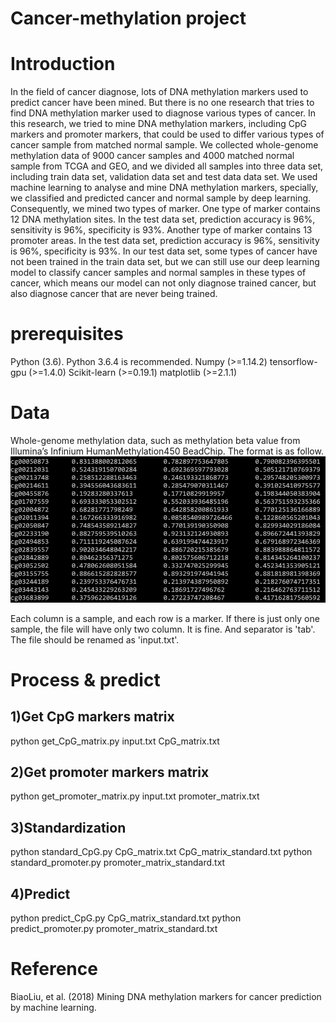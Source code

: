 # Cancer-methylation project
# Introduction
In the field of cancer diagnose, lots of DNA methylation markers used to predict cancer have been mined. But there is no one research that tries to find DNA methylation marker used to diagnose various types of cancer. In this research, we tried to mine DNA methylation markers, including CpG markers and promoter markers, that could be used to differ various types of cancer sample from matched normal sample. We collected whole-genome methylation data of 9000 cancer samples and 4000 matched normal sample from TCGA and GEO, and we divided all samples into three data set, including train data set, validation data set and test data data set. We used machine learning to analyse and mine DNA methylation markers, specially, we classified and predicted cancer and normal sample by deep learning. Consequently, we mined two types of marker. One type of marker contains 12 DNA methylation sites. In the test data set, prediction accuracy is 96%, sensitivity is 96%, specificity is 93%. Another type of marker contains 13 promoter areas. In the test data set, prediction accuracy is 96%, sensitivity is 96%, specificity is 93%. In our test data set, some types of cancer have not been trained in the train data set, but we can still use our deep learning model to classify cancer samples and normal samples in these types of cancer, which means our model can not only diagnose trained cancer, but also diagnose cancer that are never being trained.

# prerequisites
Python (3.6). Python 3.6.4 is recommended.
Numpy (>=1.14.2)
tensorflow-gpu (>=1.4.0)
Scikit-learn (>=0.19.1)
matplotlib (>=2.1.1)

# Data
Whole-genome methylation data, such as methylation beta value from Illumina’s Infinium HumanMethylation450 BeadChip. The format is as follow.
![image](https://github.com/BiaoLiu2017/Cancer-methylation/blob/master/images/input.png)

Each column is a sample, and each row is a marker. If there is just only one sample, the file will have only two column. It is fine. And separator is 'tab'. The file should be renamed as 'input.txt'.

# Process & predict

## 1)Get CpG markers matrix
python get_CpG_matrix.py input.txt CpG_matrix.txt

## 2)Get promoter markers matrix
python get_promoter_matrix.py input.txt promoter_matrix.txt

## 3)Standardization
python standard_CpG.py CpG_matrix.txt CpG_matrix_standard.txt
python standard_promoter.py promoter_matrix_standard.txt

## 4)Predict
python predict_CpG.py CpG_matrix_standard.txt
python predict_promoter.py promoter_matrix_standard.txt

# Reference
BiaoLiu, et al. (2018) Mining DNA methylation markers for cancer prediction by machine learning.
